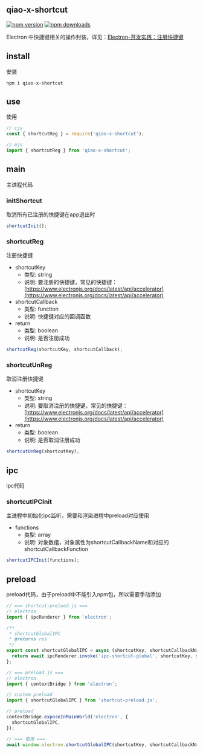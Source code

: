 ## qiao-x-shortcut

[![npm version](https://img.shields.io/npm/v/qiao-x-shortcut.svg?style=flat-square)](https://www.npmjs.org/package/qiao-x-shortcut)
[![npm downloads](https://img.shields.io/npm/dm/qiao-x-shortcut.svg?style=flat-square)](https://npm-stat.com/charts.html?package=qiao-x-shortcut)

Electron 中快捷键相关的操作封装，详见：[Electron-开发实践：注册快捷键](https://blog.insistime.com/electron-shortcut)

## install

安装

```shell
npm i qiao-x-shortcut
```

## use

使用

```javascript
// cjs
const { shortcutReg } = require('qiao-x-shortcut');

// mjs
import { shortcutReg } from 'qiao-x-shortcut';
```

## main

主进程代码

### initShortcut

取消所有已注册的快捷键在app退出时

```javascript
shortcutInit();
```

### shortcutReg

注册快捷键

- shortcutKey
  - 类型: string
  - 说明: 要注册的快捷键，常见的快捷键：[https://www.electronjs.org/docs/latest/api/accelerator](https://www.electronjs.org/docs/latest/api/accelerator)
- shortcutCallback
  - 类型: function
  - 说明: 快捷键对应的回调函数
- return
  - 类型: boolean
  - 说明: 是否注册成功

```javascript
shortcutReg(shortcutKey, shortcutCallback);
```

### shortcutUnReg

取消注册快捷键

- shortcutKey
  - 类型: string
  - 说明: 要取消注册的快捷键，常见的快捷键：[https://www.electronjs.org/docs/latest/api/accelerator](https://www.electronjs.org/docs/latest/api/accelerator)
- return
  - 类型: boolean
  - 说明: 是否取消注册成功

```javascript
shortcutUnReg(shortcutKey);
```

## ipc

ipc代码

### shortcutIPCInit

主进程中初始化ipc监听，需要和渲染进程中preload对应使用

- functions
  - 类型: array
  - 说明: 对象数组，对象属性为shortcutCallbackName和对应的shortcutCallbackFunction

```javascript
shortcutIPCInit(functions);
```

## preload

preload代码，由于preload中不能引入npm包，所以需要手动添加

```javascript
// === shortcut-preload.js ===
// electron
import { ipcRenderer } from 'electron';

/**
 * shortcutGlobalIPC
 * @returns res
 */
export const shortcutGlobalIPC = async (shortcutKey, shortcutCallbackName) => {
  return await ipcRenderer.invoke('ipc-shortcut-global', shortcutKey, shortcutCallbackName);
};

// === preload.js ===
// electron
import { contextBridge } from 'electron';

// custom preload
import { shortcutGlobalIPC } from 'shortcut-preload.js';

// preload
contextBridge.exposeInMainWorld('electron', {
  shortcutGlobalIPC,
});

// === 使用 ===
await window.electron.shortcutGlobalIPC(shortcutKey, shortcutCallbackName);
```
